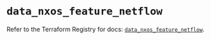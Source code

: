 # `data_nxos_feature_netflow`

Refer to the Terraform Registry for docs: [`data_nxos_feature_netflow`](https://registry.terraform.io/providers/ciscodevnet/nxos/0.5.10/docs/data-sources/feature_netflow).
